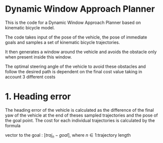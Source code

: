 # Dynamic Window Approach Planner

This is the code for a Dynamic Window Approach Planner based on kinematic bicycle model.

The code takes input of the pose of the vehicle, the pose of immediate goals and samples a set of kinematic bicycle trajectories.

It then generates a window around the vehicle and avoids the obstacle only when present inside this window.

The optimal steering angle of the vehicle to avoid these obstacles and follow the desired path is dependent on the final cost value taking in account 3 different costs

# 1. Heading error 
The heading error of the vehicle is calculated as the difference of the final yaw of the vehicle at the end of theses sampled trajectories and the pose of the goal point.
The cost for each individual trajectories is calculated by the formula 

vector to the goal : $[traj_n - goal]$, where $n \in \text{1:trajectory length}$

